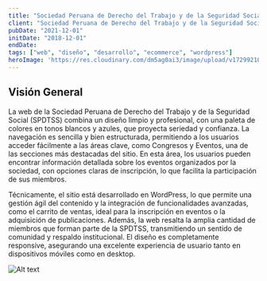 ```yaml
---
title: "Sociedad Peruana de Derecho del Trabajo y de la Seguridad Social Website Build"
client: "Sociedad Peruana de Derecho del Trabajo y de la Seguridad Social - SPDTSS"
pubDate: "2021-12-01"
initDate: "2018-12-01"
endDate: 
tags: ["web", "diseño", "desarrollo", "ecommerce", "wordpress"]
heroImage: 'https://res.cloudinary.com/dm5ag0ai3/image/upload/v1729921059/spdtss_web_banner_t2aao2.png'
---
```

## Visión General
La web de la Sociedad Peruana de Derecho del Trabajo y de la Seguridad Social (SPDTSS) combina un diseño limpio y profesional, con una paleta de colores en tonos blancos y azules, que proyecta seriedad y confianza. La navegación es sencilla y bien estructurada, permitiendo a los usuarios acceder fácilmente a las áreas clave, como Congresos y Eventos, una de las secciones más destacadas del sitio. En esta área, los usuarios pueden encontrar información detallada sobre los eventos organizados por la sociedad, con opciones claras de inscripción, lo que facilita la participación de sus miembros.

Técnicamente, el sitio está desarrollado en WordPress, lo que permite una gestión ágil del contenido y la integración de funcionalidades avanzadas, como el carrito de ventas, ideal para la inscripción en eventos o la adquisición de publicaciones. Además, la web resalta la amplia cantidad de miembros que forman parte de la SPDTSS, transmitiendo un sentido de comunidad y respaldo institucional. El diseño es completamente responsive, asegurando una excelente experiencia de usuario tanto en dispositivos móviles como en desktop.

![Alt text](https://res.cloudinary.com/dm5ag0ai3/image/upload/v1729015598/spdtss-web_p34j4v.png "Sociedad Peruana de Derecho del Trabajo y de la Seguridad Social - SPDTSS web")